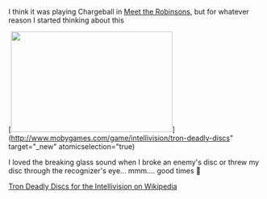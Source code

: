 I think it was playing Chargeball in [Meet the Robinsons](http://www.xbox.com/en-US/games/m/meettherobinsons/default.htm), but for whatever reason I started thinking about this

[<img height="200" src="http://www.duncanmackenzie.net/images/7065efa9-4fdd-45fb-85a8-002727cfb794.gif" width="320" />](http://www.mobygames.com/game/intellivision/tron-deadly-discs" target="_new" atomicselection="true)

I loved the breaking glass sound when I broke an enemy's disc or threw my disc through the recognizer's eye... mmm.... good times 🙂

[Tron Deadly Discs for the Intellivision on Wikipedia](http://en.wikipedia.org/wiki/Tron_Deadly_Discs)